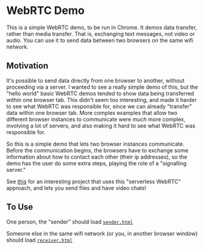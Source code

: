 # WebRTC Demo

This is a simple WebRTC demo, to be run in Chrome. It demos data transfer, rather than media transfer. That is, exchanging text messages, not video or audio. You can use it to send data between two browsers on the same wifi network.

## Motivation

It's possible to send data directly from one browser to another, without proceeding via a server. I wanted to see a really simple demo of this, but the "hello world" basic WebRTC demos tended to show data being transferred within one browser tab. This didn't seem too interesting, and made it harder to see what WebRTC was responsible for, since we can already "transfer" data within one browser tab. More complex examples that allow two different browser instances to communicate were *much* more complex, involving a lot of servers, and also making it hard to see what WebRTC was responsible for.

So this is a simple demo that lets two browser instances communicate. Before the communication begins, the browsers have to exchange some information about how to contact each other (their ip addresses), so the demo has the user do some extra steps, playing the role of a "signalling server."

See <a href='https://github.com/cjb/serverless-webrtc'>this</a> for an interesting project that uses this "serverless WebRTC" approach, and lets you send files and have video chats!

## To Use

One person, the "sender" should load <a href='sender.html'>`sender.html`</a>

Someone else in the same wifi network (or you, in another browser window) should load <a href='receiver.html'>`receiver.html`</a>
